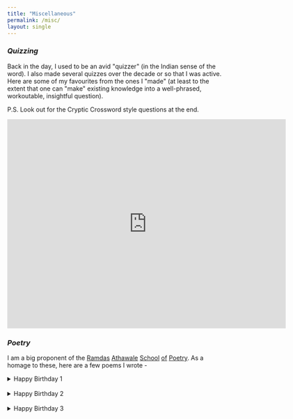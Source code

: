 ```yaml
---
title: "Miscellaneous"
permalink: /misc/
layout: single
---
```

<!-- ## Miscellaneous -->

### *Quizzing*

Back in the day, I used to be an avid "quizzer" (in the Indian sense of the word). I also made several quizzes over the decade or so that I was active. Here are some of my favourites from the ones I "made" (at least to the extent that one can "make" existing knowledge into a well-phrased, workoutable, insightful question).

P.S. Look out for the Cryptic Crossword style questions at the end.

<iframe src="https://docs.google.com/presentation/d/1-IviLdo7Du4uF47jo72TCrAuQblvFeslQulpuKarxLY/embed?start=false&loop=false&delayms=3000" frameborder="0" width="640" height="480" allowfullscreen="true" mozallowfullscreen="true" webkitallowfullscreen="true"></iframe>


### *Poetry*

I am a big proponent of the [Ramdas](https://www.youtube.com/watch?v=Ylg2Rtg3cgw) [Athawale](https://youtu.be/Pd_kTUNPxZc) [School](https://youtu.be/0ICD27qXkuI) [of](https://youtu.be/gW9tuyz_X0s?t=23) [Poetry](https://youtu.be/gRV8hLIfIi0). As a homage to these, here are a few poems I wrote - 

<details>
<summary> Happy Birthday 1 </summary>
<i>
Happy Birthday ****** Singh.  <br>
Tum Khushi se Karo dance and sing.  <br>
Is birthday tum ko mile apni Pasand Ka Sara bling  <br>
Tumhara DOTA2 me bana rahe forever low ping  <br>
Aur good wishes se bajta rahe phone tring-tring. <br> 
Happy birthday ****** Singh!  <br>
</i>
</details>

<br>

<details>
<summary> Happy Birthday 2 </summary>
<i>
Today is birthday of ***** Chaudhary  <br>
Hum Bhagwan se prarthana karte Hain ki uski jaldi lag jaaye Zindagi ki lottery  <br>
We are fortunate ki hum Hain a part of his coterie  <br>
Hamari yu hi bane camaraderie  <br>
Happy Birthday ***** Chaudhary  <br>
</i>
</details>

<br>

<details>
<summary> Happy Birthday 3 </summary>
<i>
Happy Birthday ***** Behen.  <br>
Tum Zindagi me acche acche kapde banao aur lo pehen  <br>
Aise hi bane raho ten on ten  <br>
Happy birthday ***** Behen.  <br>
</i>
</details>